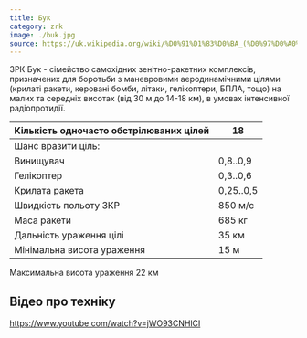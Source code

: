 ```yaml
---
title: Бук
category: zrk
image: ./buk.jpg
source: https://uk.wikipedia.org/wiki/%D0%91%D1%83%D0%BA_(%D0%97%D0%A0%D0%9A)
---
```


ЗРК Бук - сімейство самохідних зенітно-ракетних комплексів, призначених для боротьби з маневровими аеродинамічними цілями (крилаті ракети, керовані бомби, літаки, гелікоптери, БПЛА, тощо) на малих та середніх висотах (від 30 м до 14-18 км), в умовах інтенсивної радіопротидії.

Кількість одночасто обстрілюваних цілей | 18
--------- | ---------
Шанс вразити ціль: |
Винищувач | 0,8..0,9
Гелікоптер | 0,3..0,6
Крилата ракета | 0,25..0,5
Швидкість польоту ЗКР | 850 м/с
Маса ракети | 685 кг
Дальність ураження цілі | 35 км
Мінімальна висота ураження | 15 м
Максимальна висота ураження 22 км

## Відео про техніку
https://www.youtube.com/watch?v=jWO93CNHlCI